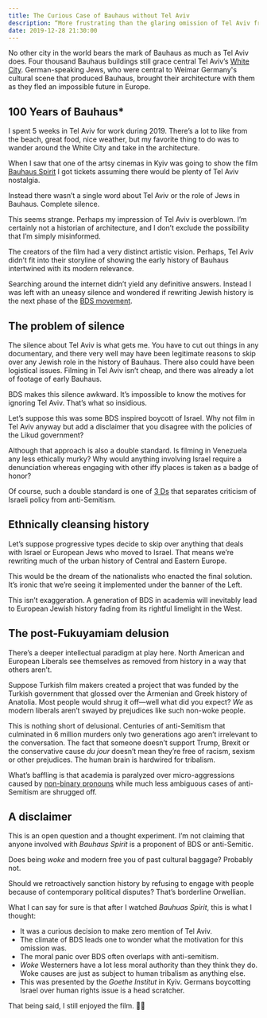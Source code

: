```yaml
---
title: The Curious Case of Bauhaus without Tel Aviv
description: “More frustrating than the glaring omission of Tel Aviv from a film about Bauhaus is the silence in trying to figure the motive—was it BDS inspired anti-semitism or something reasonable?” 
date: 2019-12-28 21:30:00
--- 
```


No other city in the world bears the mark of Bauhaus as much as Tel Aviv does. Four thousand Bauhaus buildings still grace central Tel Aviv’s [White City](https://en.wikipedia.org/wiki/White_City_(Tel_Aviv)). German-speaking Jews, who were central to Weimar Germany's cultural scene that produced Bauhaus, brought their architecture with them as they fled an impossible future in Europe.

## 100 Years of Bauhaus* 

I spent 5 weeks in Tel Aviv for work during 2019. There’s a lot to like from the beach, great food, nice weather, but my favorite thing to do was to wander around the White City and take in the architecture. 

When I saw that one of the artsy cinemas in Kyiv was going to show the film [Bauhaus Spirit](https://www.imdb.com/title/tt8077746/) I got tickets assuming there would be plenty of Tel Aviv nostalgia. 

Instead there wasn’t a single word about Tel Aviv or the role of Jews in Bauhaus. Complete silence. 

This seems strange. Perhaps my impression of Tel Aviv is overblown. I’m certainly not a historian of architecture, and I don’t exclude the possibility that I’m simply misinformed. 

The creators of the film had a very distinct artistic vision. Perhaps, Tel Aviv didn’t fit into their storyline of showing the early history of Bauhaus intertwined with its modern relevance.

Searching around the internet didn’t yield any definitive answers. Instead I was left with an uneasy silence and wondered if rewriting Jewish history is the next phase of the [BDS movement](https://en.wikipedia.org/wiki/Boycott,_Divestment_and_Sanctions). 


## The problem of silence 

The silence about Tel Aviv is what gets me. You have to cut out things in any documentary, and there very well may have been legitimate reasons to skip over any Jewish role in the history of Bauhaus. There also could have been logistical issues. Filming in Tel Aviv isn’t cheap, and there was already a lot of footage of early Bauhaus.  

BDS makes this silence awkward. It’s impossible to know the motives for ignoring Tel Aviv. That’s what so insidious. 

Let’s suppose this was some BDS inspired boycott of Israel. Why not film in Tel Aviv anyway but add a disclaimer that you disagree with the policies of the Likud government?

Although that approach is also a double standard. Is filming in Venezuela any less ethically murky? Why would anything involving Israel require a denunciation whereas engaging with other iffy places is taken as a badge of honor? 

Of course, such a double standard is one of [3 Ds](https://en.wikipedia.org/wiki/Three_Ds_of_antisemitism) that separates criticism of Israeli policy from anti-Semitism. 

## Ethnically cleansing history

Let’s suppose progressive types decide to skip over anything that deals with Israel or European Jews who moved to Israel. That means we’re rewriting much of the urban history of Central and Eastern Europe. 

This would be the dream of the nationalists who enacted the final solution. It’s ironic that we’re seeing it implemented under the banner of the Left. 

This isn’t exaggeration. A generation of BDS in academia will inevitably lead to European Jewish history fading from its rightful limelight in the West. 

## The post-Fukuyamiam delusion 

There’s a deeper intellectual paradigm at play here. North American and European Liberals see themselves as removed from history in a way that others aren’t. 

Suppose Turkish film makers created a project that was funded by the Turkish government that glossed over the Armenian and Greek history of Anatolia. Most people would shrug it off—well what did you expect? *We* as modern liberals aren’t swayed by prejudices like such non-woke people. 

This is nothing short of delusional. Centuries of anti-Semitism that culminated in 6 million murders only two generations ago aren’t irrelevant to the conversation. The fact that someone doesn’t support Trump, Brexit or the conservative cause *du jour* doesn’t mean they’re free of racism, sexism or other prejudices. The human brain is hardwired for tribalism.

What’s baffling is that academia is paralyzed over micro-aggressions caused by [non-binary pronouns](/blog/pronouns) while much less ambiguous cases of anti-Semitism are shrugged off.

## A disclaimer 

This is an open question and a thought experiment. I’m not claiming that anyone involved with *Bauhaus Spirit* is a proponent of BDS or anti-Semitic. 

Does being *woke* and modern free you of past cultural baggage?  Probably not. 

Should we retroactively sanction history by refusing to engage with people because of contemporary political disputes? That’s borderline Orwellian.  

What I can say for sure is that after I watched *Bauhuas Spirit*, this is what I thought: 

-  It was a curious decision to make zero mention of Tel Aviv. 
-  The climate of BDS leads one to wonder what the motivation for this omission was. 
-  The moral panic over BDS often overlaps with anti-semitism. 
-  *Woke* Westerners have a lot less moral authority than they think they do. Woke causes are just as subject to human tribalism as anything else.
-  This was presented by the *Goethe Institut* in Kyiv. Germans boycotting Israel over human rights issue is a head scratcher.   

That being said, I still enjoyed the film. 🤷‍♂️  

